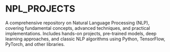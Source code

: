 # NPL_PROJECTS
A comprehensive repository on Natural Language Processing (NLP), covering fundamental concepts, advanced techniques, and practical implementations. Includes hands-on projects, pre-trained models, deep learning approaches, and classic NLP algorithms using Python, TensorFlow, PyTorch, and other libraries.
